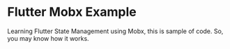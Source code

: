# Flutter Mobx Example

Learning Flutter State Management using Mobx, this is sample of code. So, you may know how it works.
